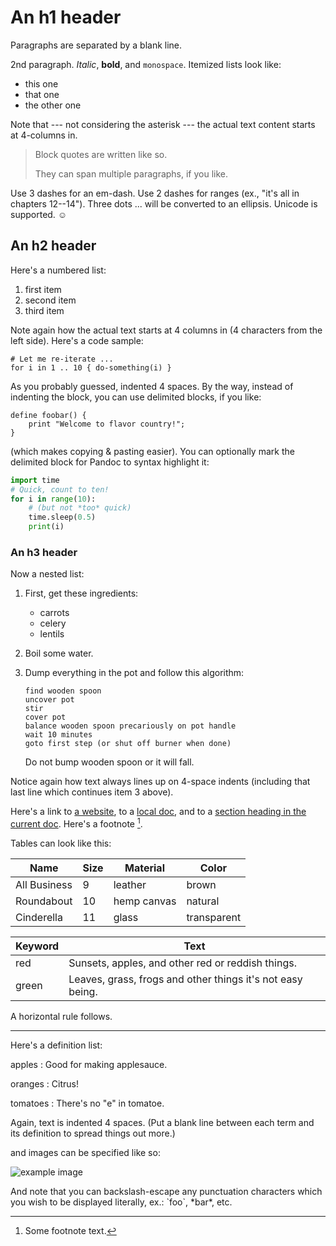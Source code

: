 An h1 header
============

Paragraphs are separated by a blank line.

2nd paragraph. *Italic*, **bold**, and `monospace`. Itemized lists
look like:

  * this one
  * that one
  * the other one

Note that --- not considering the asterisk --- the actual text
content starts at 4-columns in.

> Block quotes are
> written like so.
>
> They can span multiple paragraphs,
> if you like.

Use 3 dashes for an em-dash. Use 2 dashes for ranges (ex., "it's all
in chapters 12--14"). Three dots ... will be converted to an ellipsis.
Unicode is supported. ☺



An h2 header
------------

Here's a numbered list:

 1. first item
 2. second item
 3. third item

Note again how the actual text starts at 4 columns in (4 characters
from the left side). Here's a code sample:

    # Let me re-iterate ...
    for i in 1 .. 10 { do-something(i) }

As you probably guessed, indented 4 spaces. By the way, instead of
indenting the block, you can use delimited blocks, if you like:

```
define foobar() {
    print "Welcome to flavor country!";
}
```

(which makes copying & pasting easier). You can optionally mark the
delimited block for Pandoc to syntax highlight it:

```python
import time
# Quick, count to ten!
for i in range(10):
    # (but not *too* quick)
    time.sleep(0.5)
    print(i)
```



### An h3 header ###

Now a nested list:

 1. First, get these ingredients:

      * carrots
      * celery
      * lentils

 2. Boil some water.

 3. Dump everything in the pot and follow
    this algorithm:

        find wooden spoon
        uncover pot
        stir
        cover pot
        balance wooden spoon precariously on pot handle
        wait 10 minutes
        goto first step (or shut off burner when done)

    Do not bump wooden spoon or it will fall.

Notice again how text always lines up on 4-space indents (including
that last line which continues item 3 above).

Here's a link to [a website](https://www.example.com), to a [local
doc](/Mophidian/docs/), and to a [section heading in the current
doc](#an-h2-header). Here's a footnote [^1].

[^1]: Some footnote text.

Tables can look like this:

| Name         | Size | Material    | Color       |
|--------------|------|-------------|-------------|
| All Business | 9    | leather     | brown       |
| Roundabout   | 10   | hemp canvas | natural     |
| Cinderella   | 11   | glass       | transparent |


| Keyword  | Text                                                       |
|----------|------------------------------------------------------------|
| red      | Sunsets, apples, and other red or reddish things.          |
| green    | Leaves, grass, frogs and other things it's not easy being. |

A horizontal rule follows.

***

Here's a definition list:

apples
  : Good for making applesauce.

oranges
  : Citrus!

tomatoes
  : There's no "e" in tomatoe.

Again, text is indented 4 spaces. (Put a blank line between each
term and  its definition to spread things out more.)

and images can be specified like so:

![example image](/Mophidian/img/casual-life-3d-green-notebook-with-orange-bookmark.png "An exemplary image")


And note that you can backslash-escape any punctuation characters
which you wish to be displayed literally, ex.: \`foo\`, \*bar\*, etc.